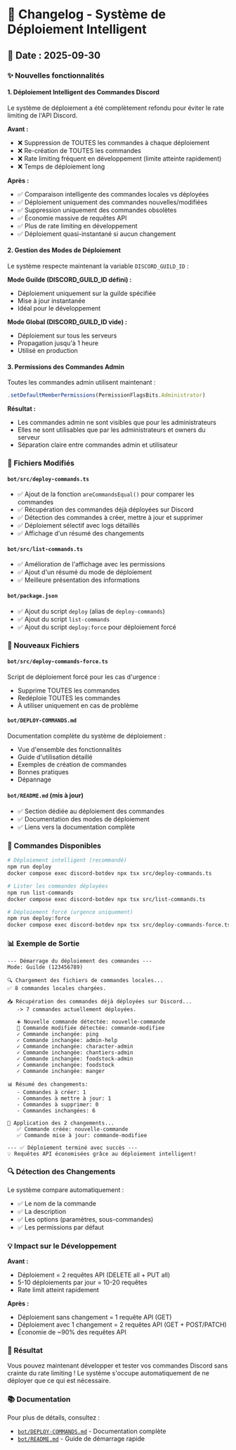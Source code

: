 # 🚀 Changelog - Système de Déploiement Intelligent

## 📅 Date : 2025-09-30

### ✨ Nouvelles fonctionnalités

#### 1. Déploiement Intelligent des Commandes Discord

Le système de déploiement a été complètement refondu pour éviter le rate limiting de l'API Discord.

**Avant :**
- ❌ Suppression de TOUTES les commandes à chaque déploiement
- ❌ Re-création de TOUTES les commandes
- ❌ Rate limiting fréquent en développement (limite atteinte rapidement)
- ❌ Temps de déploiement long

**Après :**
- ✅ Comparaison intelligente des commandes locales vs déployées
- ✅ Déploiement uniquement des commandes nouvelles/modifiées
- ✅ Suppression uniquement des commandes obsolètes
- ✅ Économie massive de requêtes API
- ✅ Plus de rate limiting en développement
- ✅ Déploiement quasi-instantané si aucun changement

#### 2. Gestion des Modes de Déploiement

Le système respecte maintenant la variable `DISCORD_GUILD_ID` :

**Mode Guilde (DISCORD_GUILD_ID défini) :**
- Déploiement uniquement sur la guilde spécifiée
- Mise à jour instantanée
- Idéal pour le développement

**Mode Global (DISCORD_GUILD_ID vide) :**
- Déploiement sur tous les serveurs
- Propagation jusqu'à 1 heure
- Utilisé en production

#### 3. Permissions des Commandes Admin

Toutes les commandes admin utilisent maintenant :
```typescript
.setDefaultMemberPermissions(PermissionFlagsBits.Administrator)
```

**Résultat :**
- Les commandes admin ne sont visibles que pour les administrateurs
- Elles ne sont utilisables que par les administrateurs et owners du serveur
- Séparation claire entre commandes admin et utilisateur

### 📁 Fichiers Modifiés

#### `bot/src/deploy-commands.ts`
- ✅ Ajout de la fonction `areCommandsEqual()` pour comparer les commandes
- ✅ Récupération des commandes déjà déployées sur Discord
- ✅ Détection des commandes à créer, mettre à jour et supprimer
- ✅ Déploiement sélectif avec logs détaillés
- ✅ Affichage d'un résumé des changements

#### `bot/src/list-commands.ts`
- ✅ Amélioration de l'affichage avec les permissions
- ✅ Ajout d'un résumé du mode de déploiement
- ✅ Meilleure présentation des informations

#### `bot/package.json`
- ✅ Ajout du script `deploy` (alias de `deploy-commands`)
- ✅ Ajout du script `list-commands`
- ✅ Ajout du script `deploy:force` pour déploiement forcé

### 📄 Nouveaux Fichiers

#### `bot/src/deploy-commands-force.ts`
Script de déploiement forcé pour les cas d'urgence :
- Supprime TOUTES les commandes
- Redéploie TOUTES les commandes
- À utiliser uniquement en cas de problème

#### `bot/DEPLOY-COMMANDS.md`
Documentation complète du système de déploiement :
- Vue d'ensemble des fonctionnalités
- Guide d'utilisation détaillé
- Exemples de création de commandes
- Bonnes pratiques
- Dépannage

#### `bot/README.md` (mis à jour)
- ✅ Section dédiée au déploiement des commandes
- ✅ Documentation des modes de déploiement
- ✅ Liens vers la documentation complète

### 🎯 Commandes Disponibles

```bash
# Déploiement intelligent (recommandé)
npm run deploy
docker compose exec discord-botdev npx tsx src/deploy-commands.ts

# Lister les commandes déployées
npm run list-commands
docker compose exec discord-botdev npx tsx src/list-commands.ts

# Déploiement forcé (urgence uniquement)
npm run deploy:force
docker compose exec discord-botdev npx tsx src/deploy-commands-force.ts
```

### 📊 Exemple de Sortie

```
--- Démarrage du déploiement des commandes ---
Mode: Guilde (123456789)

🔍 Chargement des fichiers de commandes locales...
✅ 8 commandes locales chargées.

📥 Récupération des commandes déjà déployées sur Discord...
   -> 7 commandes actuellement déployées.

   ➕ Nouvelle commande détectée: nouvelle-commande
   🔄 Commande modifiée détectée: commande-modifiee
   ✓ Commande inchangée: ping
   ✓ Commande inchangée: admin-help
   ✓ Commande inchangée: character-admin
   ✓ Commande inchangée: chantiers-admin
   ✓ Commande inchangée: foodstock-admin
   ✓ Commande inchangée: foodstock
   ✓ Commande inchangée: manger

📊 Résumé des changements:
   - Commandes à créer: 1
   - Commandes à mettre à jour: 1
   - Commandes à supprimer: 0
   - Commandes inchangées: 6

🚀 Application des 2 changements...
   ✅ Commande créée: nouvelle-commande
   ✅ Commande mise à jour: commande-modifiee

--- ✅ Déploiement terminé avec succès ---
💡 Requêtes API économisées grâce au déploiement intelligent!
```

### 🔍 Détection des Changements

Le système compare automatiquement :
- ✅ Le nom de la commande
- ✅ La description
- ✅ Les options (paramètres, sous-commandes)
- ✅ Les permissions par défaut

### 💡 Impact sur le Développement

**Avant :**
- Déploiement = 2 requêtes API (DELETE all + PUT all)
- 5-10 déploiements par jour = 10-20 requêtes
- Rate limit atteint rapidement

**Après :**
- Déploiement sans changement = 1 requête API (GET)
- Déploiement avec 1 changement = 2 requêtes API (GET + POST/PATCH)
- Économie de ~90% des requêtes API

### 🎉 Résultat

Vous pouvez maintenant développer et tester vos commandes Discord sans crainte du rate limiting ! Le système s'occupe automatiquement de ne déployer que ce qui est nécessaire.

### 📚 Documentation

Pour plus de détails, consultez :
- [`bot/DEPLOY-COMMANDS.md`](./bot/DEPLOY-COMMANDS.md) - Documentation complète
- [`bot/README.md`](./bot/README.md) - Guide de démarrage rapide
